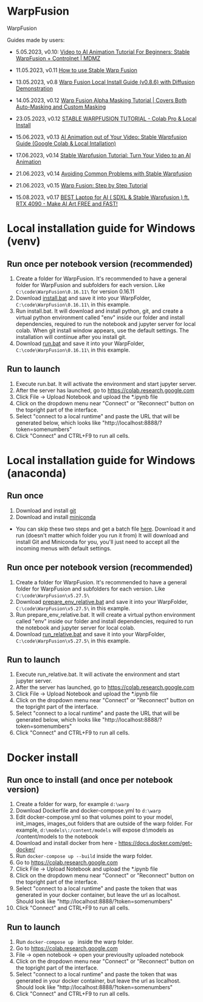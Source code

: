 # WarpFusion
WarpFusion

Guides made by users:

- 5.05.2023, v0.10: [Video to AI Animation Tutorial For Beginners: Stable WarpFusion + Controlnet | MDMZ](https://youtu.be/HkM-7wxtkGA)
- 11.05.2023, v0.11 [How to use Stable Warp Fusion](https://www.youtube.com/watch?v=FxRTEILPCQQ)

- 13.05.2023, v0.8  [Warp Fusion Local Install Guide (v0.8.6) with Diffusion Demonstration](https://www.youtube.com/watch?v=wqXy_r_9qw8)

- 14.05.2023, v0.12 [Warp Fusion Alpha Masking Tutorial | Covers Both Auto-Masking and Custom Masking](https://www.youtube.com/watch?v=VMF7L0czyIg)

- 23.05.2023, v0.12 [STABLE WARPFUSION TUTORIAL - Colab Pro & Local Install](https://www.youtube.com/watch?v=m8xaPnaooyg)

- 15.06.2023, v0.13 [AI Animation out of Your Video: Stable Warpfusion Guide (Google Colab & Local Intallation)](https://www.youtube.com/watch?v=-B7WtxAAXLg)

- 17.06.2023, v0.14 [Stable Warpfusion Tutorial: Turn Your Video to an AI Animation](https://www.youtube.com/watch?v=tUHCtQaBWCw)

- 21.06.2023, v0.14 [Avoiding Common Problems with Stable Warpfusion](https://www.youtube.com/watch?v=GH420ol2sCw)

- 21.06.2023, v0.15 [Warp Fusion: Step by Step Tutorial](https://www.youtube.com/watch?v=0AT8esyY0Fw)

- 15.08.2023, v0.17 [BEST Laptop for AI ( SDXL & Stable Warpfusion ) ft. RTX 4090 - Make AI Art FREE and FAST!](https://www.youtube.com/watch?v=SM0Mxmhfj7A)

# Local installation guide for Windows (venv)

## Run once per notebook version (recommended)

1. Create a folder for WarpFusion. It's recommended to have a general folder for WarpFusion and subfolders for each version. Like ```C:\code\WarpFusion\0.16.11\``` for version 0.16.11
2. Download [install.bat](https://github.com/Sxela/WarpFusion/releases/download/v0.1.0/install.bat) and save it into your WarpFolder, ```C:\code\WarpFusion\0.16.11\``` in this example.
3. Run install.bat. It will download and install python, git, and create a virtual python environment called "env" inside our folder and install dependencies, required to run the notebook and jupyter server for local colab. When git install window appears, use the default settings. The installation will contiinue after you install git. 
4. Download [run.bat](https://github.com/Sxela/WarpFusion/releases/download/v0.1.0/run.bat) and save it into your WarpFolder, ```C:\code\WarpFusion\0.16.11\``` in this example.

## Run to launch
1. Execute run.bat. It will activate the environment and start jupyter server. 
2. After the server has launched, go to https://colab.research.google.com
3. Click File -> Upload Notebook and upload the *.ipynb file
4. Click on the dropdown menu near "Connect" or "Reconnect" button on the topright part of the interface.
5. Select "connect to a local runtime" and paste the URL that will be generated below, which looks like "http://localhost:8888/?token=somenumbers" 
6. Click "Connect" and CTRL+F9 to run all cells. 

# Local installation guide for Windows (anaconda)

## Run once

1. Download and install [git](https://github.com/git-for-windows/git/releases/download/v2.39.1.windows.1/Git-2.39.1-64-bit.exe)
2. Download and install [miniconda](https://repo.anaconda.com/miniconda/Miniconda3-latest-Windows-x86_64.exe)
* You can skip these two steps and get a batch file [here](https://github.com/Sxela/WarpFusion/releases/download/v0.1.0/install_git_conda.bat). Download it and run (doesn't matter which folder you run it from)
It will download and install Git and Miniconda for you, you'll just need to accept all the incoming menus with default settings.

## Run once per notebook version (recommended)

1. Create a folder for WarpFusion. It's recommended to have a general folder for WarpFusion and subfolders for each version. Like ```C:\code\WarpFusion\v5.27.5\```
2. Download [prepare_env_relative.bat](https://github.com/Sxela/WarpFusion/releases/download/v0.1.0/prepare_env_relative.bat) and save it into your WarpFolder, ```C:\code\WarpFusion\v5.27.5\``` in this example.
3. Run prepare_env_relative.bat. It will create a virtual python environment called "env" inside our folder and install dependencies, required to run the notebook and jupyter server for local colab.
4. Download [run_relative.bat](https://github.com/Sxela/WarpFusion/releases/download/v0.1.0/run_relative.bat) and save it into your WarpFolder, ```C:\code\WarpFusion\v5.27.5\``` in this example.

## Run to launch
1. Execute run_relative.bat. It will activate the environment and start jupyter server. 
2. After the server has launched, go to https://colab.research.google.com
3. Click File -> Upload Notebook and upload the *.ipynb file
4. Click on the dropdown menu near "Connect" or "Reconnect" button on the topright part of the interface.
5. Select "connect to a local runtime" and paste the URL that will be generated below, which looks like "http://localhost:8888/?token=somenumbers" 
6. Click "Connect" and CTRL+F9 to run all cells. 

# Docker install
## Run once to install (and once per notebook version)
1. Create a folder for warp, for example ```d:\warp```
2. Download Dockerfile and docker-compose.yml to ```d:\warp```
3. Edit docker-compose.yml so that volumes point to your model, init_images, images_out folders that are outside of the warp folder. For example, ```d:\models\:/content/models``` will expose d:\models as /content/models to the notebook
4. Download and install docker from here - https://docs.docker.com/get-docker/ 
5. Run ```docker-compose up --build``` inside the warp folder. 
6. Go to https://colab.research.google.com
3. Click File -> Upload Notebook and upload the *.ipynb file
4. Click on the dropdown menu near "Connect" or "Reconnect" button on the topright part of the interface.
5. Select "connect to a local runtime" and paste the token that was generated in your docker container, but leave the url as localhost. Should look like "http://localhost:8888/?token=somenumbers" 
6. Click "Connect" and CTRL+F9 to run all cells. 

## Run to launch 
1. Run ```docker-compose up ``` inside the warp folder. 
2. Go to https://colab.research.google.com
3. File -> open notebook -> open your previouslty uploaded notebook
4. Click on the dropdown menu near "Connect" or "Reconnect" button on the topright part of the interface.
5. Select "connect to a local runtime" and paste the token that was generated in your docker container, but leave the url as localhost. Should look like "http://localhost:8888/?token=somenumbers" 
6. Click "Connect" and CTRL+F9 to run all cells. 

